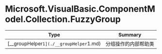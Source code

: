 ﻿
# Microsoft.VisualBasic.ComponentModel.Collection.FuzzyGroup

|Type|Summary|
|----|-------|
|[__groupHelper`1](./__groupHelper`1.md)|分组操作的内部帮助类|

